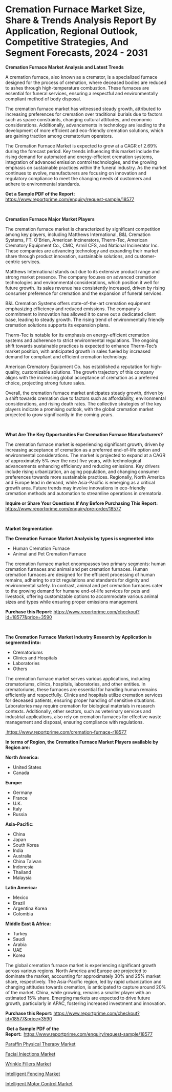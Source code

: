 <p><h1>Cremation Furnace Market Size, Share & Trends Analysis Report By Application, Regional Outlook, Competitive Strategies, And Segment Forecasts, 2024 - 2031</h1></p><p><strong>Cremation Furnace Market Analysis and Latest Trends</strong></p>
<p><p>A cremation furnace, also known as a cremator, is a specialized furnace designed for the process of cremation, where deceased bodies are reduced to ashes through high-temperature combustion. These furnaces are essential for funeral services, ensuring a respectful and environmentally compliant method of body disposal.</p><p>The cremation furnace market has witnessed steady growth, attributed to increasing preferences for cremation over traditional burials due to factors such as space constraints, changing cultural attitudes, and economic considerations. Additionally, advancements in technology are leading to the development of more efficient and eco-friendly cremation solutions, which are gaining traction among crematorium operators.</p><p>The Cremation Furnace Market is expected to grow at a CAGR of 2.69% during the forecast period. Key trends influencing this market include the rising demand for automated and energy-efficient cremation systems, integration of advanced emission control technologies, and the growing emphasis on sustainable practices within the funeral industry. As the market continues to evolve, manufacturers are focusing on innovation and regulatory compliance to meet the changing needs of customers and adhere to environmental standards.</p></p>
<p><strong>Get a Sample PDF of the Report:&nbsp;</strong> <a href="https://www.reportprime.com/enquiry/request-sample/18577?utm_campaign=1140&utm_medium=2&utm_source=Github&utm_content=ia&utm_term=21112024&utm_id=cremation-furnace">https://www.reportprime.com/enquiry/request-sample/18577</a></p>
<p>&nbsp;</p>
<p><strong>Cremation Furnace Major Market Players</strong></p>
<p><p>The cremation furnace market is characterized by significant competition among key players, including Matthews International, B&L Cremation Systems, FT. O'Brien, American Incinerators, Therm-Tec, American Crematory Equipment Co., CMC, Armil CFS, and National Incinerator Inc. These companies are advancing technology and expanding their market share through product innovation, sustainable solutions, and customer-centric services.</p><p>Matthews International stands out due to its extensive product range and strong market presence. The company focuses on advanced cremation technologies and environmental considerations, which position it well for future growth. Its sales revenue has consistently increased, driven by rising consumer preference for cremation and the expansion of funeral services.</p><p>B&L Cremation Systems offers state-of-the-art cremation equipment emphasizing efficiency and reduced emissions. The company's commitment to innovation has allowed it to carve out a dedicated client base, leading to steady growth. The rising trend of environmentally friendly cremation solutions supports its expansion plans.</p><p>Therm-Tec is notable for its emphasis on energy-efficient cremation systems and adherence to strict environmental regulations. The ongoing shift towards sustainable practices is expected to enhance Therm-Tec’s market position, with anticipated growth in sales fueled by increased demand for compliant and efficient cremation technology.</p><p>American Crematory Equipment Co. has established a reputation for high-quality, customizable solutions. The growth trajectory of this company aligns with the increasing global acceptance of cremation as a preferred choice, projecting strong future sales.</p><p>Overall, the cremation furnace market anticipates steady growth, driven by a shift towards cremation due to factors such as affordability, environmental considerations, and rising death rates. The collective strategies of the key players indicate a promising outlook, with the global cremation market projected to grow significantly in the coming years.</p></p>
<p>&nbsp;</p>
<p><strong>What Are The Key Opportunities For Cremation Furnace Manufacturers?</strong></p>
<p><p>The cremation furnace market is experiencing significant growth, driven by increasing acceptance of cremation as a preferred end-of-life option and environmental considerations. The market is projected to expand at a CAGR of approximately 5% over the next five years, with technological advancements enhancing efficiency and reducing emissions. Key drivers include rising urbanization, an aging population, and changing consumer preferences towards more sustainable practices. Regionally, North America and Europe lead in demand, while Asia-Pacific is emerging as a critical growth area. Future trends may involve innovations in eco-friendly cremation methods and automation to streamline operations in crematoria.</p></p>
<p><strong>Inquire or Share Your Questions If Any Before Purchasing This Report:</strong> <a href="https://www.reportprime.com/enquiry/pre-order/18577?utm_campaign=1140&utm_medium=2&utm_source=Github&utm_content=ia&utm_term=21112024&utm_id=cremation-furnace">https://www.reportprime.com/enquiry/pre-order/18577</a></p>
<p>&nbsp;</p>
<p><strong>Market Segmentation</strong></p>
<p><strong>The Cremation Furnace Market Analysis by types is segmented into:</strong></p>
<p><ul><li>Human Cremation Furnace</li><li>Animal and Pet Cremation Furnace</li></ul></p>
<p><p>The cremation furnace market encompasses two primary segments: human cremation furnaces and animal and pet cremation furnaces. Human cremation furnaces are designed for the efficient processing of human remains, adhering to strict regulations and standards for dignity and environmental safety. In contrast, animal and pet cremation furnaces cater to the growing demand for humane end-of-life services for pets and livestock, offering customizable options to accommodate various animal sizes and types while ensuring proper emissions management.</p></p>
<p><strong>Purchase this Report:&nbsp;</strong><a href="https://www.reportprime.com/checkout?id=18577&price=3590&utm_campaign=1140&utm_medium=2&utm_source=Github&utm_content=ia&utm_term=21112024&utm_id=cremation-furnace">https://www.reportprime.com/checkout?id=18577&price=3590</a></p>
<p>&nbsp;</p>
<p><strong>The Cremation Furnace Market Industry Research by Application is segmented into:</strong></p>
<p><ul><li>Crematoriums</li><li>Clinics and Hospitals</li><li>Laboratories</li><li>Others</li></ul></p>
<p><p>The cremation furnace market serves various applications, including crematoriums, clinics, hospitals, laboratories, and other entities. In crematoriums, these furnaces are essential for handling human remains efficiently and respectfully. Clinics and hospitals utilize cremation services for deceased patients, ensuring proper handling of sensitive situations. Laboratories may require cremation for biological materials in research contexts. Additionally, other sectors, such as veterinary services and industrial applications, also rely on cremation furnaces for effective waste management and disposal, ensuring compliance with regulations.</p></p>
<p><a href="https://www.reportprime.com/cremation-furnace-r18577?utm_campaign=1140&utm_medium=2&utm_source=Github&utm_content=ia&utm_term=21112024&utm_id=cremation-furnace">&nbsp;https://www.reportprime.com/cremation-furnace-r18577</a></p>
<p><strong>In terms of Region, the Cremation Furnace Market Players available by Region are:</strong></p>
<p>
    <p> <strong> North America: </strong>
        <ul>
            <li>United States</li>
            <li>Canada</li>
        </ul>
        </p> 
    <p> <strong> Europe: </strong>
        <ul>
            <li>Germany</li>
            <li>France</li>
            <li>U.K.</li>
            <li>Italy</li>
            <li>Russia</li>
        </ul>
        </p> 
    <p> <strong> Asia-Pacific: </strong>
        <ul>
            <li>China</li>
            <li>Japan</li>
            <li>South Korea</li>
            <li>India</li>
            <li>Australia</li>
            <li>China Taiwan</li>
            <li>Indonesia</li>
            <li>Thailand</li>
            <li>Malaysia</li>
        </ul>
        </p> 
    <p> <strong> Latin America: </strong>
        <ul>
            <li>Mexico</li>
            <li>Brazil</li>
            <li>Argentina Korea</li>
            <li>Colombia</li>
        </ul>
        </p> 
    <p> <strong> Middle East & Africa: </strong>
        <ul>
            <li>Turkey</li>
            <li>Saudi</li>
            <li>Arabia</li>
            <li>UAE</li>
            <li>Korea</li>
        </ul>
    </p>
    </p>
<p><p>The global cremation furnace market is experiencing significant growth across various regions. North America and Europe are projected to dominate the market, accounting for approximately 30% and 25% market share, respectively. The Asia-Pacific region, led by rapid urbanization and changing attitudes towards cremation, is anticipated to capture around 20% of the market. China, while growing, remains a smaller player with an estimated 15% share. Emerging markets are expected to drive future growth, particularly in APAC, fostering increased investment and innovation.</p></p>
<p><strong>Purchase this Report: </strong><a href="https://www.reportprime.com/checkout?id=18577&price=3590&utm_campaign=1140&utm_medium=2&utm_source=Github&utm_content=ia&utm_term=21112024&utm_id=cremation-furnace">https://www.reportprime.com/checkout?id=18577&price=3590</a></p>
<p>&nbsp;<strong>Get a Sample PDF of the Report:&nbsp;&nbsp;</strong><a href="https://www.reportprime.com/enquiry/request-sample/18577?utm_campaign=1140&utm_medium=2&utm_source=Github&utm_content=ia&utm_term=21112024&utm_id=cremation-furnace">https://www.reportprime.com/enquiry/request-sample/18577</a></p>
<p><strong></strong></p>
<p><p><a href="https://www.linkedin.com/pulse/comprehensive-overview-paraffin-physical-therapy-market-insights-awdhe?utm_campaign=1140&utm_medium=2&utm_source=Github&utm_content=ia&utm_term=21112024&utm_id=cremation-furnace">Paraffin Physical Therapy Market</a></p><p><a href="https://issuu.com/reportprime-2/docs/facial-injections-market-size-2030._fc5c15b5661cfb?utm_campaign=1140&utm_medium=2&utm_source=Github&utm_content=ia&utm_term=21112024&utm_id=cremation-furnace">Facial Injections Market</a></p><p><a href="https://issuu.com/reportprime-2/docs/wrinkle-fillers-market-size-2030.pp_24a2a0a1224902?utm_campaign=1140&utm_medium=2&utm_source=Github&utm_content=ia&utm_term=21112024&utm_id=cremation-furnace">Wrinkle Fillers Market</a></p><p><a href="https://www.linkedin.com/pulse/revenue-market-trends-intelligent-fencing-projected-96-ahbqe?utm_campaign=1140&utm_medium=2&utm_source=Github&utm_content=ia&utm_term=21112024&utm_id=cremation-furnace">Intelligent Fencing Market</a></p><p><a href="https://www.linkedin.com/pulse/in-depth-review-intelligent-motor-control-market-size-segmentation-9owue?utm_campaign=1140&utm_medium=2&utm_source=Github&utm_content=ia&utm_term=21112024&utm_id=cremation-furnace">Intelligent Motor Control Market</a></p></p>